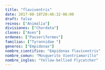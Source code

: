 ```yaml
---
title: "flaviventris"
date: 2017-08-18T20:46:32-06:00
draft: false
reinos: ["Animalia"]
divisiones: ["Chordata"]
clases: ["Aves"]
ordenes: ["Passeriformes"]
familias: ["Tyrannidae "]
generos: ["Empidonax"]
nombre_cientifico: "Empidonax flaviventris"
nombre_comun: "Mosquerito Vientriamarillo"
nombre_ingles: "Yellow-bellied Flycatcher"
---
```

